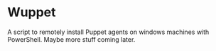 # Wuppet
A script to remotely install Puppet agents on windows machines with PowerShell.  Maybe more stuff coming later.
